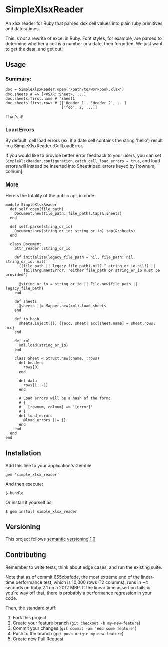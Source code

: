 # SimpleXlsxReader

An xlsx reader for Ruby that parses xlsx cell values into plain ruby
primitives and dates/times.

This is *not* a rewrite of excel in Ruby. Font styles, for
example, are parsed to determine whether a cell is a number or a date,
then forgotten. We just want to get the data, and get out!

## Usage

### Summary:

    doc = SimpleXlsxReader.open('/path/to/workbook.xlsx')
    doc.sheets # => [<#SXR::Sheet>, ...]
    doc.sheets.first.name # 'Sheet1'
    doc.sheets.first.rows # [['Header 1', 'Header 2', ...]
                             ['foo', 2, ...]]

That's it!

### Load Errors

By default, cell load errors (ex. if a date cell contains the string
'hello') result in a SimpleXlsxReader::CellLoadError.

If you would like to provide better error feedback to your users, you
can set `SimpleXlsxReader.configuration.catch_cell_load_errors =
true`, and load errors will instead be inserted into Sheet#load_errors keyed
by [rownum, colnum].

### More

Here's the totality of the public api, in code:

    module SimpleXlsxReader
      def self.open(file_path)
        Document.new(file_path: file_path).tap(&:sheets)
      end

      def self.parse(string_or_io)
        Document.new(string_or_io: string_or_io).tap(&:sheets)
      end

      class Document
        attr_reader :string_or_io

        def initialize(legacy_file_path = nil, file_path: nil, string_or_io: nil)
          ((file_path || legacy_file_path).nil? ^ string_or_io.nil?) ||
            fail(ArgumentError, 'either file_path or string_or_io must be provided')

          @string_or_io = string_or_io || File.new(file_path || legacy_file_path)
        end

        def sheets
          @sheets ||= Mapper.new(xml).load_sheets
        end

        def to_hash
          sheets.inject({}) {|acc, sheet| acc[sheet.name] = sheet.rows; acc}
        end

        def xml
          Xml.load(string_or_io)
        end

        class Sheet < Struct.new(:name, :rows)
          def headers
            rows[0]
          end

          def data
            rows[1..-1]
          end

          # Load errors will be a hash of the form:
          # {
          #   [rownum, colnum] => '[error]'
          # }
          def load_errors
            @load_errors ||= {}
          end
        end
      end
    end

## Installation

Add this line to your application's Gemfile:

    gem 'simple_xlsx_reader'

And then execute:

    $ bundle

Or install it yourself as:

    $ gem install simple_xlsx_reader

## Versioning

This project follows [semantic versioning 1.0](http://semver.org/spec/v1.0.0.html)

## Contributing

Remember to write tests, think about edge cases, and run the existing
suite.

Note that as of commit 665cbafdde, the most extreme end of the
linear-time performance test, which is 10,000 rows (12 columns), runs in
~4 seconds on Ruby 2.1 on a 2012 MBP. If the linear time assertion fails
or you're way off that, there is probably a performance regression in
your code.

Then, the standard stuff:

1. Fork this project
2. Create your feature branch (`git checkout -b my-new-feature`)
3. Commit your changes (`git commit -am 'Add some feature'`)
4. Push to the branch (`git push origin my-new-feature`)
5. Create new Pull Request
